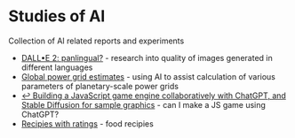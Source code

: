 # Studies of AI
Collection of AI related reports and experiments

* [DALL•E 2: panlingual?](/DALL%E2%80%A2E%202:%20panlingual%3F/research.md) - research into quality of images generated in different languages
* [Global power grid estimates](/Global%20power%20grid/raw-chatGPT-session.md) - using AI to assist calculation of various parameters of planetary-scale power grids
* [↩︎ Building a JavaScript game engine collaboratively with ChatGPT, and Stable Diffusion for sample graphics](https://github.com/BenWheatley/JS-game-engine) - can I make a JS game using ChatGPT?
* [Recipies with ratings](/Recipies/index.html) - food recipies
